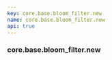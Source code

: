 ```yaml
---
key: core.base.bloom_filter.new
name: core.base.bloom_filter.new
api: true
---
```


### core.base.bloom_filter.new
